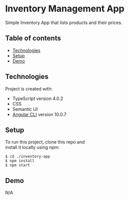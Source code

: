 # Inventory Management App

Simple Inventory App that lists products and their prices.

<!---Deployed on Github Pages.
Check it out [here](https://edward-rodriguez.github.io/inventory-app/) -->

## Table of contents

- [Technologies](#technologies)
- [Setup](#setup)
- [Demo](#Demo)

## Technologies

Project is created with:

- TypeScript version 4.0.2
- CSS
- Semantic UI
- [Angular CLI](https://github.com/angular/angular-cli) version 10.0.7

## Setup

To run this project, clone this repo and  
install it locally using npm:

```
$ cd ./inventory-app
$ npm install
$ npm start
```

## Demo

N/A

<!---
![Demo](robofriends.gif) -->
